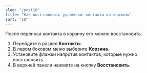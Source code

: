 ```yaml
---
slug: "/post10"
title: "Как восстановить удаленные контакты из корзины"
sort: "10"
---
```


После переноса контакта в корзину его можно восстановить.

1. Перейдите в раздел **Контакты**.
2. В левом боковом меню  выберите  **Корзина**.
3. Установите флажки напротив контактов, которые нужно восстановить.
4. В верхней панели нажмите на кнопку **Восстановить**.
